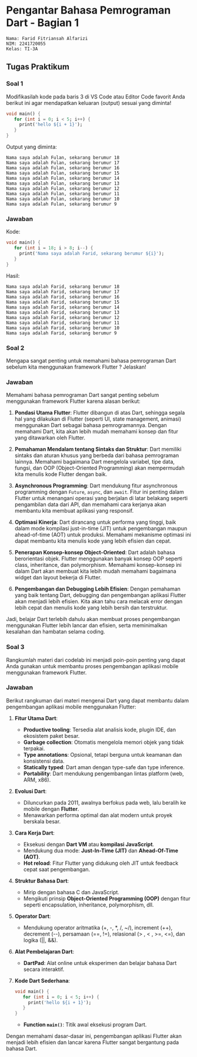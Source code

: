 # Pengantar Bahasa Pemrograman Dart - Bagian 1

```
Nama: Farid Fitriansah Alfarizi
NIM: 2241720055
Kelas: TI-3A
```

## Tugas Praktikum

### Soal 1
Modifikasilah kode pada baris 3 di VS Code atau Editor Code favorit Anda berikut ini agar mendapatkan keluaran (output) sesuai yang diminta!

```Dart
void main() { 
   for (int i = 0; i < 5; i++) { 
     print('hello ${i + 1}'); 
   } 
}
```

Output yang diminta:

```Console
Nama saya adalah Fulan, sekarang berumur 18
Nama saya adalah Fulan, sekarang berumur 17
Nama saya adalah Fulan, sekarang berumur 16
Nama saya adalah Fulan, sekarang berumur 15
Nama saya adalah Fulan, sekarang berumur 14
Nama saya adalah Fulan, sekarang berumur 13
Nama saya adalah Fulan, sekarang berumur 12
Nama saya adalah Fulan, sekarang berumur 11
Nama saya adalah Fulan, sekarang berumur 10
Nama saya adalah Fulan, sekarang berumur 9
```

### Jawaban

Kode:

```Dart
void main() { 
   for (int i = 18; i > 8; i--) { 
     print('Nama saya adalah Farid, sekarang berumur ${i}'); 
   } 
}
```

Hasil:

```Console
Nama saya adalah Farid, sekarang berumur 18
Nama saya adalah Farid, sekarang berumur 17
Nama saya adalah Farid, sekarang berumur 16
Nama saya adalah Farid, sekarang berumur 15
Nama saya adalah Farid, sekarang berumur 14
Nama saya adalah Farid, sekarang berumur 13
Nama saya adalah Farid, sekarang berumur 12
Nama saya adalah Farid, sekarang berumur 11
Nama saya adalah Farid, sekarang berumur 10
Nama saya adalah Farid, sekarang berumur 9
```

### Soal 2
Mengapa sangat penting untuk memahami bahasa pemrograman Dart sebelum kita menggunakan framework Flutter ? Jelaskan!

### Jawaban

Memahami bahasa pemrograman Dart sangat penting sebelum menggunakan framework Flutter karena alasan berikut:

1. **Pondasi Utama Flutter**: Flutter dibangun di atas Dart, sehingga segala hal yang dilakukan di Flutter (seperti UI, state management, animasi) menggunakan Dart sebagai bahasa pemrogramannya. Dengan memahami Dart, kita akan lebih mudah memahami konsep dan fitur yang ditawarkan oleh Flutter.

2. **Pemahaman Mendalam tentang Sintaks dan Struktur**: Dart memiliki sintaks dan aturan khusus yang berbeda dari bahasa pemrograman lainnya. Memahami bagaimana Dart mengelola variabel, tipe data, fungsi, dan OOP (Object-Oriented Programming) akan mempermudah kita menulis kode Flutter dengan baik.

3. **Asynchronous Programming**: Dart mendukung fitur asynchronous programming dengan `Future`, `async`, dan `await`. Fitur ini penting dalam Flutter untuk menangani operasi yang berjalan di latar belakang seperti pengambilan data dari API, dan memahami cara kerjanya akan membantu kita membuat aplikasi yang responsif.

4. **Optimasi Kinerja**: Dart dirancang untuk performa yang tinggi, baik dalam mode kompilasi just-in-time (JIT) untuk pengembangan maupun ahead-of-time (AOT) untuk produksi. Memahami mekanisme optimasi ini dapat membantu kita menulis kode yang lebih efisien dan cepat.

5. **Penerapan Konsep-konsep Object-Oriented**: Dart adalah bahasa berorientasi objek. Flutter menggunakan banyak konsep OOP seperti class, inheritance, dan polymorphism. Memahami konsep-konsep ini dalam Dart akan membuat kita lebih mudah memahami bagaimana widget dan layout bekerja di Flutter.

6. **Pengembangan dan Debugging Lebih Efisien**: Dengan pemahaman yang baik tentang Dart, debugging dan pengembangan aplikasi Flutter akan menjadi lebih efisien. Kita akan tahu cara melacak error dengan lebih cepat dan menulis kode yang lebih bersih dan terstruktur.

Jadi, belajar Dart terlebih dahulu akan membuat proses pengembangan menggunakan Flutter lebih lancar dan efisien, serta meminimalkan kesalahan dan hambatan selama coding.

### Soal 3
Rangkumlah materi dari codelab ini menjadi poin-poin penting yang dapat Anda gunakan untuk membantu proses pengembangan aplikasi mobile menggunakan framework Flutter.

### Jawaban

Berikut rangkuman dari materi mengenai Dart yang dapat membantu dalam pengembangan aplikasi mobile menggunakan Flutter:

1. **Fitur Utama Dart**:
   - **Productive tooling**: Tersedia alat analisis kode, plugin IDE, dan ekosistem paket besar.
   - **Garbage collection**: Otomatis mengelola memori objek yang tidak terpakai.
   - **Type annotations**: Opsional, tetapi berguna untuk keamanan dan konsistensi data.
   - **Statically typed**: Dart aman dengan type-safe dan type inference.
   - **Portability**: Dart mendukung pengembangan lintas platform (web, ARM, x86).

2. **Evolusi Dart**:
   - Diluncurkan pada 2011, awalnya berfokus pada web, lalu beralih ke mobile dengan **Flutter**.
   - Menawarkan performa optimal dan alat modern untuk proyek berskala besar.

3. **Cara Kerja Dart**:
   - Eksekusi dengan **Dart VM** atau **kompilasi JavaScript**.
   - Mendukung dua mode: **Just-In-Time (JIT)** dan **Ahead-Of-Time (AOT)**.
   - **Hot reload**: Fitur Flutter yang didukung oleh JIT untuk feedback cepat saat pengembangan.

4. **Struktur Bahasa Dart**:
   - Mirip dengan bahasa C dan JavaScript.
   - Mengikuti prinsip **Object-Oriented Programming (OOP)** dengan fitur seperti encapsulation, inheritance, polymorphism, dll.

5. **Operator Dart**:
   - Mendukung operator aritmatika (+, -, *, /, ~/), increment (++), decrement (--), persamaan (==, !=), relasional (> , < , >=, <=), dan logika (||, &&).

6. **Alat Pembelajaran Dart**:
   - **DartPad**: Alat online untuk eksperimen dan belajar bahasa Dart secara interaktif.

7. **Kode Dart Sederhana**:
   ```dart
   void main() { 
      for (int i = 0; i < 5; i++) { 
        print('hello ${i + 1}'); 
      } 
   }
   ```

   - **Function `main()`**: Titik awal eksekusi program Dart.

Dengan memahami dasar-dasar ini, pengembangan aplikasi Flutter akan menjadi lebih efisien dan lancar karena Flutter sangat bergantung pada bahasa Dart.